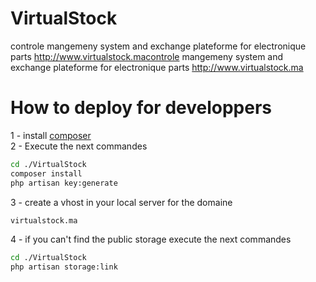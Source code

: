 # VirtualStock
controle mangemeny system and exchange plateforme for electronique parts http://www.virtualstock.macontrole mangemeny system and exchange plateforme for electronique parts http://www.virtualstock.ma

# How to deploy for developpers 

1 - install <a href="https://getcomposer.org/">composer</a> <br>
2 - Execute the next commandes 

```sh
cd ./VirtualStock
composer install
php artisan key:generate
```
3 - create a vhost in your local server for the domaine 

```sh
virtualstock.ma
```

4 - if you can't find the public storage execute the next commandes

```sh
cd ./VirtualStock
php artisan storage:link
```